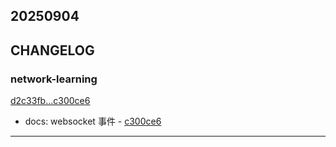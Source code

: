 ## 20250904

## CHANGELOG

### network-learning

[d2c33fb...c300ce6](https://github.com/zhbhun/network-learning/compare/d2c33fb...c300ce6)

* docs: websocket 事件 - [c300ce6](https://github.com/zhbhun/network-learning/commit/c300ce63c70b825ad5bd82e1074249a76613a795)

---

